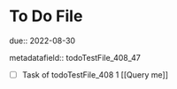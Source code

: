 # To Do File

due:: 2022-08-30

metadatafield:: todoTestFile_408_47

- [ ] Task of todoTestFile_408 1 [[Query me]]
